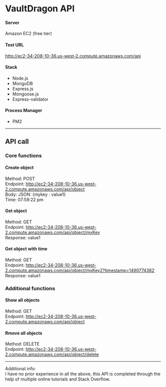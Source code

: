 # VaultDragon API

#### Server<br />
Amazon EC2 (free tier)<br />

#### Test URL<br />
http://ec2-34-208-10-36.us-west-2.compute.amazonaws.com/api<br />

#### Stack
- Node.js
- MongoDB
- Express.js
- Mongoose.js
- Express-validator

#### Process Manager<br />
- PM2<br />

---

## API call<br />

### Core functions

#### Create object<br />
Method: POST<br />
Endpoint: http://ec2-34-208-10-36.us-west-2.compute.amazonaws.com/api/object<br />
Body: JSON: {mykey : value1}<br />
Time: 07:59:22 pm

#### Get object<br />
Method: GET<br />
Endpoint: http://ec2-34-208-10-36.us-west-2.compute.amazonaws.com/api/object/myKey<br />
Response: value1<br />

#### Get object with time<br />
Method: GET<br />
Endpoint: http://ec2-34-208-10-36.us-west-2.compute.amazonaws.com/api/object/myKey2?timestamp=1490774362<br />
Response: value1<br />

### Additional functions

#### Show all objects<br />
Method: GET<br />
Endpoint: http://ec2-34-208-10-36.us-west-2.compute.amazonaws.com/api/object<br />

#### Rmove all objects<br />
Method: DELETE<br />
Endpoint: http://ec2-34-208-10-36.us-west-2.compute.amazonaws.com/api/object/delete<br />

---
Additional info:<br />
I have no prior experience in all the above, this API is completed through the help of multiple online tutorials and Stack Overflow.
